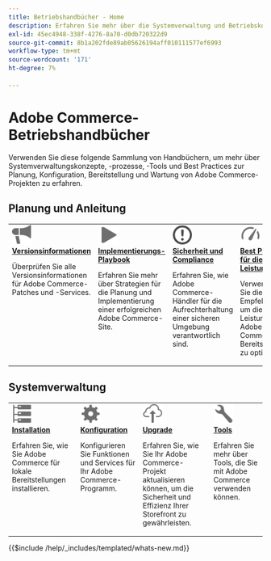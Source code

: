 ```yaml
---
title: Betriebshandbücher - Home
description: Erfahren Sie mehr über die Systemverwaltung und Betriebskonzepte von Adobe Commerce. Umfassende Handbücher zur Planung, Konfiguration und Wartung Ihrer Commerce-Bereitstellung durchsuchen.
exl-id: 45ec4948-338f-4276-8a70-d0db720322d9
source-git-commit: 8b1a202fde89ab05626194aff010111577ef6993
workflow-type: tm+mt
source-wordcount: '171'
ht-degree: 7%

---
```



# Adobe Commerce-Betriebshandbücher

Verwenden Sie diese folgende Sammlung von Handbüchern, um mehr über Systemverwaltungskonzepte, -prozesse, -Tools und Best Practices zur Planung, Konfiguration, Bereitstellung und Wartung von Adobe Commerce-Projekten zu erfahren.

## Planung und Anleitung

<table>
<tr>
  <td valign="top">
    <a href="../release/release-notes/overview.md">
      <img alt="Versionsinformationen" src="../assets/icons/promote.svg" width="40"/>
    </a>
    <div>
      <a href="../release/release-notes/overview.md"><strong>Versionsinformationen</strong></a>
      <p>Überprüfen Sie alle Versionsinformationen für Adobe Commerce-Patches und -Services.</p>
    </div>
  </td>
    <td valign="top">
    <a href="../implementation-playbook/overview.md">
      <img alt="Implementierung" src="../assets/icons/play.svg" width="40"/>
    </a>
    <div>
      <a href="../implementation-playbook/overview.md"><strong>Implementierungs-Playbook</strong></a>
      <p>Erfahren Sie mehr über Strategien für die Planung und Implementierung einer erfolgreichen Adobe Commerce-Site.</p>
    </div>
  </td>
  <td valign="top">
    <a href="../security-and-compliance/overview.md">
       <img alt="Unternehmen" src="../assets/icons/alert-circle.svg" width="40"/>
    </a>
    <div>
      <a href="../security-and-compliance/overview.md"><strong>Sicherheit und Compliance</strong></a>
      <p>Erfahren Sie, wie Adobe Commerce-Händler für die Aufrechterhaltung einer sicheren Umgebung verantwortlich sind.</p>
    </div>
  </td>
    <td valign="top">
    <a href="../performance/overview.md">
       <img alt="Leistung" src="../assets/icons/gauge.svg" width="40"/>
    </a>
    <div>
      <a href="../performance/overview.md"><strong>Best Practices für die Leistung</strong></a>
      <p>Verwenden Sie diese Empfehlungen, um die Leistung Ihrer Adobe Commerce-Bereitstellung zu optimieren.</p>
    </div>
  </td>
</tr>
</table>

## Systemverwaltung

<table>
<tr>
  <td valign="top">
    <a href="../installation/overview.md">
      <img alt="Installation (lokal)" src="../assets/icons/servers.svg" width="40"/>
    </a>
    <div>
      <a href="../installation/overview.md"><strong>Installation</strong></a>
      <p>Erfahren Sie, wie Sie Adobe Commerce für lokale Bereitstellungen installieren.</p>
    </div>
  </td>
  <td valign="top">
    <a href="../configuration/overview.md">
      <img alt="Konfiguration" src="../assets/icons/settings.svg" width="40"/>
    </a>
    <div>
      <a href="../configuration/overview.md"><strong>Konfiguration</strong></a>
      <p>Konfigurieren Sie Funktionen und Services für Ihr Adobe Commerce-Programm.</p>
    </div>
  </td>
  <td valign="top">
    <a href="../upgrade/overview.md">
      <img alt="Upgrade" src="../assets/icons/upload-cloud.svg" width="40"/>
    </a>
    <div>
      <a href="../upgrade/overview.md"><strong>Upgrade</strong></a>
      <p>Erfahren Sie, wie Sie Ihr Adobe Commerce-Projekt aktualisieren können, um die Sicherheit und Effizienz Ihrer Storefront zu gewährleisten.</p>
    </div>
  </td>
  <td valign="top">
    <a href="../tools/overview.md">
       <img alt="Tools" src="../assets/icons/wrench.svg" width="40"/>
    </a>
    <div>
      <a href="../tools/overview.md"><strong>Tools</strong></a>
      <p>Erfahren Sie mehr über Tools, die Sie mit Adobe Commerce verwenden können.</p>
    </div>
  </td>
</tr>
</table>

{{$include /help/_includes/templated/whats-new.md}}

<!-- Last updated from includes: 2025-10-08 14:24:05 -->
